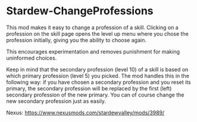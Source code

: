 # Stardew-ChangeProfessions

This mod makes it easy to change a profession of a skill. Clicking on a profession on the skill page opens the level up menu where you chose the profession initially, giving you the ability to choose again.

This encourages experimentation and removes punishment for making uninformed choices.

Keep in mind that the secondary profession (level 10) of a skill is based on which primary profession (level 5) you picked. The mod handles this in the following way: if you have chosen a secondary profession and you reset its primary, the secondary profession will be replaced by the first (left) secondary profession of the new primary. You can of course change the new secondary profession just as easily.

Nexus: https://www.nexusmods.com/stardewvalley/mods/3989/
